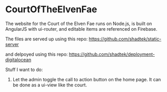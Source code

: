 # CourtOfTheElvenFae

The website for the Court of the Elven Fae runs on Node.js, is built on AngularJS with ui-router, and editable items are referenced on Firebase.

The files are served up using this repo: https://github.com/shadtek/static-server

and delpoyed using this repo: https://github.com/shadtek/deployment-digitalocean

Stuff I want to do: 
1. Let the admin toggle the call to action button on the home page. It can be done as a ui-view like the court.